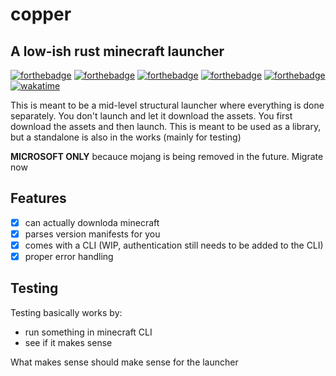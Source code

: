 # copper

## A low-ish rust minecraft launcher

[![forthebadge](https://forthebadge.com/images/badges/0-percent-optimized.svg)](https://forthebadge.com)
[![forthebadge](https://forthebadge.com/images/badges/60-percent-of-the-time-works-every-time.svg)](https://forthebadge.com)
[![forthebadge](https://forthebadge.com/images/badges/contains-tasty-spaghetti-code.svg)](https://forthebadge.com)
[![forthebadge](https://forthebadge.com/images/badges/made-with-rust.svg)](https://forthebadge.com)
[![forthebadge](https://forthebadge.com/images/badges/mom-made-pizza-rolls.svg)](https://forthebadge.com)
[![wakatime](https://wakatime.com/badge/github/glowsquid-launcher/minecraft-rs.svg?style=for-the-badge)](https://wakatime.com/badge/github/glowsquid-launcher/minecraft-rs)

This is meant to be a mid-level structural launcher where everything is done separately.
You don't launch and let it download the assets. You first download the assets and then launch.
This is meant to be used as a library, but a standalone is also in the works (mainly for testing)

**MICROSOFT ONLY** becauce mojang is being removed in the future. Migrate now

## Features
- [x] can actually downloda minecraft
- [x] parses version manifests for you
- [x] comes with a CLI (WIP, authentication still needs to be added to the CLI)
- [x] proper error handling

## Testing

Testing basically works by:

- run something in minecraft CLI
- see if it makes sense

What makes sense should make sense for the launcher
